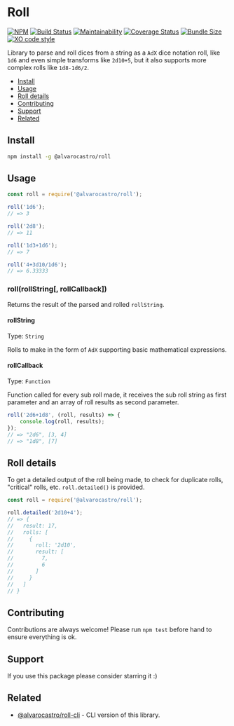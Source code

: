 # Roll

[![NPM](https://img.shields.io/npm/v/@alvarocastro/roll.svg)](https://www.npmjs.com/package/@alvarocastro/roll)
[![Build Status](https://travis-ci.com/alvarocastro/roll.svg?branch=master)](https://travis-ci.com/alvarocastro/roll)
[![Maintainability](https://api.codeclimate.com/v1/badges/bc9530b6cbccb0ed9407/maintainability)](https://codeclimate.com/github/alvarocastro/roll/maintainability)
[![Coverage Status](https://coveralls.io/repos/github/alvarocastro/roll/badge.svg?branch=master)](https://coveralls.io/github/alvarocastro/roll?branch=master)
[![Bundle Size](https://badgen.net/bundlephobia/min/@alvarocastro/roll)](https://bundlephobia.com/result?p=@alvarocastro/roll)
[![XO code style](https://img.shields.io/badge/code_style-XO-5ed9c7.svg)](https://github.com/xojs/xo)

Library to parse and roll dices from a string as a `AdX` dice notation roll, like `1d6` and even simple transforms like `2d10+5`, but it also supports more complex rolls like `1d8-1d6/2`.

- [Install](#install)
- [Usage](#usage)
- [Roll details](#roll-details)
- [Contributing](#contributing)
- [Support](#support)
- [Related](#related)

## Install

```bash
npm install -g @alvarocastro/roll
```

## Usage

```js
const roll = require('@alvarocastro/roll');

roll('1d6');
// => 3

roll('2d8');
// => 11

roll('1d3+1d6');
// => 7

roll('4+3d10/1d6');
// => 6.33333
```

### roll(rollString[, rollCallback])

Returns the result of the parsed and rolled `rollString`.

#### rollString

Type: `String`

Rolls to make in the form of `AdX` supporting basic mathematical expressions.

#### rollCallback

Type: `Function`

Function called for every sub roll made, it receives the sub roll string as first parameter and an array of roll results as second parameter.

```js
roll('2d6+1d8', (roll, results) => {
	console.log(roll, results);
});
// => "2d6", [3, 4]
// => "1d8", [7]
```

## Roll details

To get a detailed output of the roll being made, to check for duplicate rolls, "critical" rolls, etc. `roll.detailed()` is provided.

```js
const roll = require('@alvarocastro/roll');

roll.detailed('2d10+4');
// => {
//   result: 17,
//   rolls: [
//     {
//       roll: '2d10',
//       result: [
//         7,
//         6
//       ]
//     }
//   ]
// }
```

## Contributing

Contributions are always welcome! Please run `npm test` before hand to ensure everything is ok.

## Support

If you use this package please consider starring it :)

## Related

* [@alvarocastro/roll-cli](https://github.com/alvarocastro/roll-cli) - CLI version of this library.
